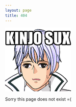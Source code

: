 ```yaml
---
layout: page
title: 404
---
```


![Image of Yaktocat](/assets/images/kinjo_sux.png)

Sorry this page does not exist =(
